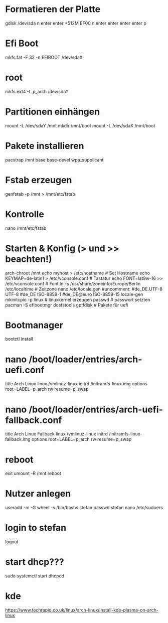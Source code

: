 # Formatieren der Platte

gdisk /dev/sda
 n
 enter
 enter
 +512M
 EF00
 n
 enter
 enter
 enter
 enter
 p

# Efi Boot
 mkfs.fat -F 32 -n EFIBOOT /dev/sdaX

# root 
 mkfs.ext4 -L p_arch /dev/sdaY

# Partitionen einhängen
 mount -L /dev/sdaY /mnt
 mkdir /mnt/boot
 mount -L /dev/sdaX /mnt/boot

# Pakete installieren
 pacstrap /mnt base base-devel wpa_supplicant

# Fstab erzeugen 
 genfstab -p /mnt > /mnt/etc/fstab
 # Kontrolle
 nano /mnt/etc/fstab

# Starten & Konfig (> und >> beachten!)
 arch-chroot /mnt
 echo myhost > /etc/hostname # Set Hostname
 echo KEYMAP=de-latin1 > /etc/vconsole.conf # Tastatur
 echo FONT=lat9w-16 >> /etc/vconsole.conf # Font
 ln -s /usr/share/zoneinfo/Europe/Berlin /etc/localtime # Zeitzone
 nano /etc/locale.gen
	#uncomment:
	#de_DE.UTF-8 UTF-8
	#de_DE ISO-8859-1
	#de_DE@euro ISO-8859-15
 locale-gen
 mkinitcpio -p linux # linuxkernel erzeugen
 passwd # passwort setzten
 pacman -S efibootmgr dosfstools gptfdisk # Pakete für uefi

# Bootmanager
 bootctl install 

# nano /boot/loader/entries/arch-uefi.conf
title    Arch Linux
linux    /vmlinuz-linux
initrd   /initramfs-linux.img
options  root=LABEL=p_arch rw resume=p_swap

# nano /boot/loader/entries/arch-uefi-fallback.conf
title    Arch Linux Fallback
linux    /vmlinuz-linux
initrd   /initramfs-linux-fallback.img
options  root=LABEL=p_arch rw resume=p_swap

# reboot 
 exit
 umount -R /mnt
 reboot

# Nutzer anlegen
 useradd -m -G wheel -s /bin/bashs stefan
 passwd stefan
 nano /etc/sudoers

# login to stefan
 logout

# start dhcp???
 sudo systemctl start dhcpcd



# kde 
 https://www.techrapid.co.uk/linux/arch-linux/install-kde-plasma-on-arch-linux